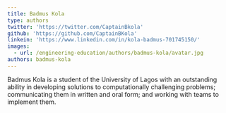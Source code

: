 ```yaml
---
title: Badmus Kola
type: authors
twitter: 'https://twitter.com/CaptainBkola'
github: 'https://github.com/CaptainBKola'
linkein: 'https://www.linkedin.com/in/kola-badmus-701745150/'
images:
  - url: /engineering-education/authors/badmus-kola/avatar.jpg
authors: badmus-kola
---
```


Badmus Kola is a student of the University of Lagos with an outstanding ability in developing solutions to computationally challenging problems; communicating them in written and oral form; and working with teams to implement them. 


